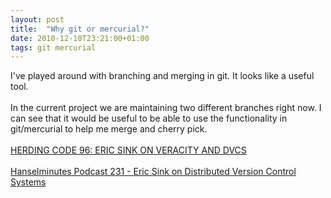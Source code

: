 ```yaml
---
layout: post
title:  "Why git or mercurial?"
date: 2010-12-10T23:21:00+01:00
tags: git mercurial
---
```


I've played around with branching and merging in git. It looks like a useful tool. <br><br>
In the current project we are maintaining two different branches right now. I can see that it would be useful to be able to use the functionality in git/mercurial to help me merge and cherry pick.<br><br><a href="http://herdingcode.com/?p=288">HERDING CODE 96: ERIC SINK ON VERACITY AND DVCS</a><br><br><a href="http://www.hanselman.com/blog/HanselminutesPodcast231EricSinkOnDistributedVersionControlSystems.aspx">Hanselminutes Podcast 231 - Eric Sink on Distributed Version Control Systems</a>
<div style="clear: both;"></div>